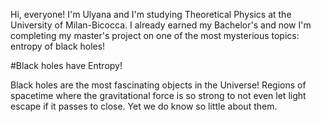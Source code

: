 Hi, everyone! I'm Ulyana and I'm studying Theoretical Physics at the University of Milan-Bicocca. I already earned my Bachelor's and now I'm completing my master's project on one of the most mysterious topics: entropy of black holes!

#Black holes have Entropy!

Black holes are the most fascinating objects in the Universe! Regions of spacetime where the gravitational force is so strong to not even let light escape if it passes to close. Yet we do know so little about them. 
